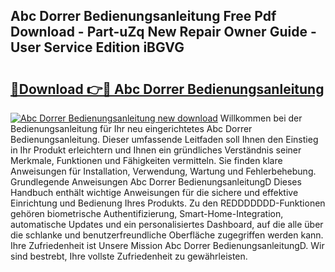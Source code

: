 ## Abc Dorrer Bedienungsanleitung Free Pdf Download - Part-uZq New Repair Owner Guide - User Service Edition iBGVG

# <h2><a href="http://df2ljw.blite.top/?on=Abc+Dorrer+Bedienungsanleitung">🔗Download 👉🔴 Abc Dorrer Bedienungsanleitung</a></h2>

[![Abc Dorrer Bedienungsanleitung new download](https://i.imgur.com/lujVjoI.png)](http://df2ljw.blite.top/?on=Abc+Dorrer+Bedienungsanleitung)
Willkommen bei der Bedienungsanleitung für Ihr neu eingerichtetes Abc Dorrer Bedienungsanleitung. Dieser umfassende Leitfaden soll Ihnen den Einstieg in Ihr Produkt erleichtern und Ihnen ein gründliches Verständnis seiner Merkmale, Funktionen und Fähigkeiten vermitteln. Sie finden klare Anweisungen für Installation, Verwendung, Wartung und Fehlerbehebung. Grundlegende Anweisungen Abc Dorrer BedienungsanleitungD Dieses Handbuch enthält wichtige Anweisungen für die sichere und effektive Einrichtung und Bedienung Ihres Produkts. Zu den REDDDDDDD-Funktionen gehören biometrische Authentifizierung, Smart-Home-Integration, automatische Updates und ein personalisiertes Dashboard, auf die alle über die schlanke und benutzerfreundliche Oberfläche zugegriffen werden kann. Ihre Zufriedenheit ist Unsere Mission Abc Dorrer BedienungsanleitungD. Wir sind bestrebt, Ihre vollste Zufriedenheit zu gewährleisten.
